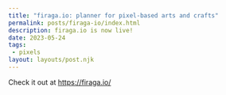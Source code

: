 ```yaml
---
title: "firaga.io: planner for pixel-based arts and crafts"
permalink: posts/firaga-io/index.html
description: firaga.io is now live!
date: 2023-05-24
tags:
 - pixels
layout: layouts/post.njk
---
```


Check it out at https://firaga.io/